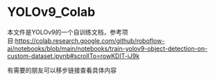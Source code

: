 # YOLOv9_Colab

本文件是YOLOv9的一个自训练文档，参考项目:https://colab.research.google.com/github/roboflow-ai/notebooks/blob/main/notebooks/train-yolov9-object-detection-on-custom-dataset.ipynb#scrollTo=rowKDIT-jJ9k

有需要的朋友可以移步链接查看具体内容


